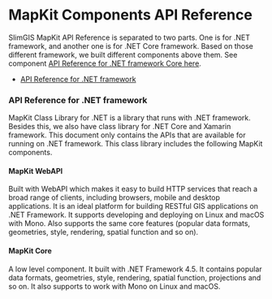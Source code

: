 # MapKit Components API Reference
SlimGIS MapKit API Reference is separated to two parts. One is for .NET framework, and another one is for .NET Core framework. Based on those different framework, we built different components above them. See component [API Reference for .NET framework Core here](https://slimgis.github.io/MapKit-API-Docs/DotNetCore/).

- [API Reference for .NET framework](https://slimgis.github.io/MapKit-API-Docs/DotNet/)

### API Reference for .NET framework
MapKit Class Library for .NET is a library that runs with .NET framework. Besides this, we also have class library for .NET Core and Xamarin framework. This document only contains the APIs that are available for running on .NET framework. This class library includes the following MapKit components. 

#### MapKit WebAPI
Built with WebAPI which makes it easy to build HTTP services that reach a broad range of clients, including browsers, mobile and desktop applications. It is an ideal platform for building RESTful GIS applications on .NET Framework. It supports developing and deploying on Linux and macOS with Mono. Also supports the same core features (popular data formats, geometries, style, rendering, spatial function and so on).

#### MapKit Core
A low level component. It built with .NET Framework 4.5. It contains popular data formats, geometries, style, rendering, spatial function, projections and so on. It also supports to work with Mono on Linux and macOS.